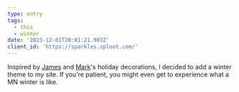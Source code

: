 ```yaml
---
type: entry
tags:
  - this
  - winter
date: '2023-12-01T20:01:21.903Z'
client_id: 'https://sparkles.sploot.com/'
---
```

Inspired by [James](https://jamesg.blog/) and [Mark](https://marksuth.dev/)'s holiday decorations, I decided to add a winter theme to my site. If you're patient, you might even get to experience what a MN winter is like.
